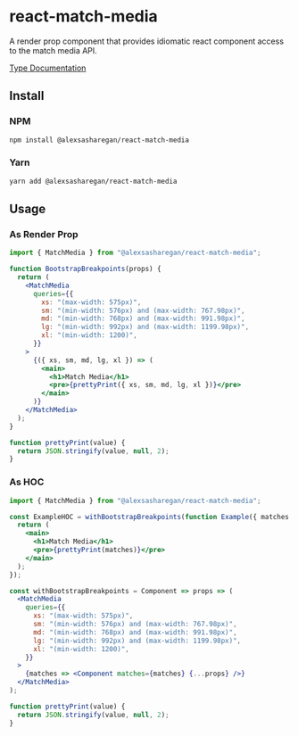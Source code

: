 # react-match-media

A render prop component that provides idiomatic react component access to the
match media API.

[Type Documentation](https://naughty-kalam-69f73a.netlify.com/)

## Install

### NPM

```sh
npm install @alexsasharegan/react-match-media
```

### Yarn

```sh
yarn add @alexsasharegan/react-match-media
```

## Usage

### As Render Prop

```jsx
import { MatchMedia } from "@alexsasharegan/react-match-media";

function BootstrapBreakpoints(props) {
  return (
    <MatchMedia
      queries={{
        xs: "(max-width: 575px)",
        sm: "(min-width: 576px) and (max-width: 767.98px)",
        md: "(min-width: 768px) and (max-width: 991.98px)",
        lg: "(min-width: 992px) and (max-width: 1199.98px)",
        xl: "(min-width: 1200)",
      }}
    >
      {({ xs, sm, md, lg, xl }) => (
        <main>
          <h1>Match Media</h1>
          <pre>{prettyPrint({ xs, sm, md, lg, xl })}</pre>
        </main>
      )}
    </MatchMedia>
  );
}

function prettyPrint(value) {
  return JSON.stringify(value, null, 2);
}
```

### As HOC

```jsx
import { MatchMedia } from "@alexsasharegan/react-match-media";

const ExampleHOC = withBootstrapBreakpoints(function Example({ matches }) {
  return (
    <main>
      <h1>Match Media</h1>
      <pre>{prettyPrint(matches)}</pre>
    </main>
  );
});

const withBootstrapBreakpoints = Component => props => (
  <MatchMedia
    queries={{
      xs: "(max-width: 575px)",
      sm: "(min-width: 576px) and (max-width: 767.98px)",
      md: "(min-width: 768px) and (max-width: 991.98px)",
      lg: "(min-width: 992px) and (max-width: 1199.98px)",
      xl: "(min-width: 1200)",
    }}
  >
    {matches => <Component matches={matches} {...props} />}
  </MatchMedia>
);

function prettyPrint(value) {
  return JSON.stringify(value, null, 2);
}
```
